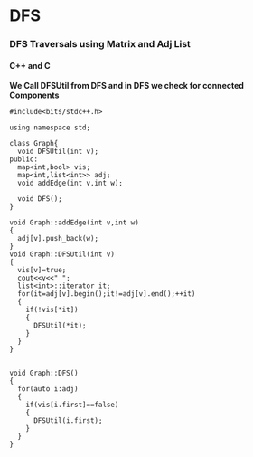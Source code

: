 
# DFS

### DFS Traversals using Matrix and Adj List

#### C++ and C 

**We Call DFSUtil from DFS and in DFS we check for connected Components**

```
#include<bits/stdc++.h>

using namespace std;

class Graph{
  void DFSUtil(int v);
public:
  map<int,bool> vis;
  map<int,list<int>> adj;
  void addEdge(int v,int w);

  void DFS();
}

void Graph::addEdge(int v,int w)
{
  adj[v].push_back(w);
}
void Graph::DFSUtil(int v)
{
  vis[v]=true;
  cout<<v<<" ";
  list<int>::iterator it;
  for(it=adj[v].begin();it!=adj[v].end();++it)
  {
    if(!vis[*it])
    {
      DFSUtil(*it);
    }
  }
}


void Graph::DFS()
{
  for(auto i:adj)
  {
    if(vis[i.first]==false)
    {
      DFSUtil(i.first);
    }
  }
}


```
